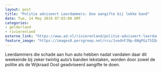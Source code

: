 ```yaml
---
layout: post
title: "Politie adviseert Leerdammers: Doe aangifte bij lekke band"
date: Tue, 14 May 2019 07:03:00 GMT
categories: 
- gelderland 
- rivierenland 
externe_link: "https://www.ad.nl/rivierenland/politie-adviseert-leerdammers-doe-aangifte-bij-lekke-band~abcf36e1/"
feature_image: "https://images0.persgroep.net/rcs/JvodnFJ9p-6NgPGz75IQclxzvws/diocontent/148096695/_fitwidth/400/?appId=21791a8992982cd8da851550a453bd7f&quality=0.7"
---
```


Leerdammers die schade aan hun auto hebben nadat vandalen daar dit weekeinde bij zeker twintig auto’s banden lekstaken, worden door zowel de politie als de Wijkraad Oost geadviseerd aangifte te doen.
